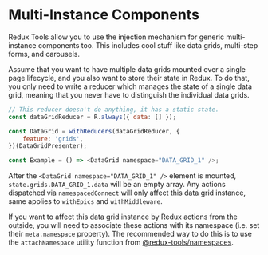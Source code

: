 # Multi-Instance Components

Redux Tools allow you to use the injection mechanism for generic multi-instance components too. This includes cool stuff like data grids, multi-step forms, and carousels.

Assume that you want to have multiple data grids mounted over a single page lifecycle, and you also want to store their state in Redux. To do that, you only need to write a reducer which manages the state of a single data grid, meaning that you never have to distinguish the individual data grids.

```js
// This reducer doesn't do anything, it has a static state.
const dataGridReducer = R.always({ data: [] });

const DataGrid = withReducers(dataGridReducer, {
	feature: 'grids',
})(DataGridPresenter);

const Example = () => <DataGrid namespace="DATA_GRID_1" />;
```

After the `<DataGrid namespace="DATA_GRID_1" />` element is mounted, `state.grids.DATA_GRID_1.data` will be an empty array. Any actions dispatched via `namespacedConnect` will only affect this data grid instance, same applies to `withEpics` and `withMiddleware`.

If you want to affect this data grid instance by Redux actions from the outside, you will need to associate these actions with its namespace (i.e. set their `meta.namespace` property). The recommended way to do this is to use the `attachNamespace` utility function from [@redux-tools/namespaces](/packages/namespaces?id=attachNamespace).
